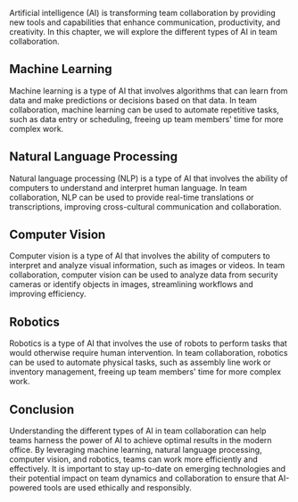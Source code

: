 
Artificial intelligence (AI) is transforming team collaboration by providing new tools and capabilities that enhance communication, productivity, and creativity. In this chapter, we will explore the different types of AI in team collaboration.

Machine Learning
----------------

Machine learning is a type of AI that involves algorithms that can learn from data and make predictions or decisions based on that data. In team collaboration, machine learning can be used to automate repetitive tasks, such as data entry or scheduling, freeing up team members' time for more complex work.

Natural Language Processing
---------------------------

Natural language processing (NLP) is a type of AI that involves the ability of computers to understand and interpret human language. In team collaboration, NLP can be used to provide real-time translations or transcriptions, improving cross-cultural communication and collaboration.

Computer Vision
---------------

Computer vision is a type of AI that involves the ability of computers to interpret and analyze visual information, such as images or videos. In team collaboration, computer vision can be used to analyze data from security cameras or identify objects in images, streamlining workflows and improving efficiency.

Robotics
--------

Robotics is a type of AI that involves the use of robots to perform tasks that would otherwise require human intervention. In team collaboration, robotics can be used to automate physical tasks, such as assembly line work or inventory management, freeing up team members' time for more complex work.

Conclusion
----------

Understanding the different types of AI in team collaboration can help teams harness the power of AI to achieve optimal results in the modern office. By leveraging machine learning, natural language processing, computer vision, and robotics, teams can work more efficiently and effectively. It is important to stay up-to-date on emerging technologies and their potential impact on team dynamics and collaboration to ensure that AI-powered tools are used ethically and responsibly.
